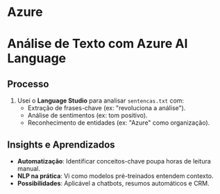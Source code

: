 # Azure


# Análise de Texto com Azure AI Language

## Processo
1. Usei o **Language Studio** para analisar `sentencas.txt` com:  
   - Extração de frases-chave (ex: "revoluciona a análise").  
   - Análise de sentimentos (ex: tom positivo).  
   - Reconhecimento de entidades (ex: "Azure" como organização).  

## Insights e Aprendizados  
- **Automatização**: Identificar conceitos-chave poupa horas de leitura manual.  
- **NLP na prática**: Vi como modelos pré-treinados entendem contexto.  
- **Possibilidades**: Aplicável a chatbots, resumos automáticos e CRM.  
